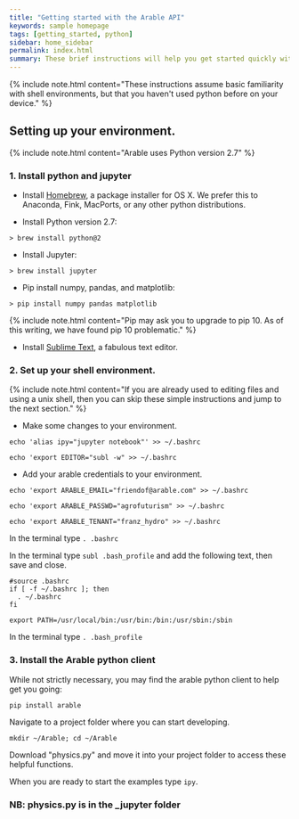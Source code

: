 ```yaml
---
title: "Getting started with the Arable API"
keywords: sample homepage
tags: [getting_started, python]
sidebar: home_sidebar
permalink: index.html
summary: These brief instructions will help you get started quickly with using the Arable API. We also provide some more detailed applications and workflows that use Arable device data.
---
```


{% include note.html content="These instructions assume basic familiarity with shell environments, but that you haven't used python before on your device." %}


## Setting up your environment.
 
 {% include note.html content="Arable uses Python version 2.7" %}

### 1. Install python and jupyter

* Install [Homebrew](https://brew.sh/), a package installer for OS X. We prefer this to Anaconda, Fink, MacPorts, or any other python distributions.

* Install Python version 2.7:

```
> brew install python@2
```

* Install Jupyter:

```
> brew install jupyter
```

* Pip install numpy, pandas, and matplotlib:

```
> pip install numpy pandas matplotlib
```

{% include note.html content="Pip may ask you to upgrade to pip 10. As of this writing, we have found pip 10 problematic." %}

* Install [Sublime Text](http://www.sublimetext.com/), a fabulous text editor.

###  2. Set up your shell environment.

{% include note.html content="If you are already used to editing files and using a unix shell, then you can skip these simple instructions and jump to the next section." %}

* Make some changes to your environment. 

```
echo 'alias ipy="jupyter notebook"' >> ~/.bashrc
```
```
echo 'export EDITOR="subl -w" >> ~/.bashrc
```

* Add your arable credentials to your environment.

```
echo 'export ARABLE_EMAIL="friendof@arable.com" >> ~/.bashrc
```
```
echo 'export ARABLE_PASSWD="agrofuturism" >> ~/.bashrc
```
```
echo 'export ARABLE_TENANT="franz_hydro" >> ~/.bashrc
```

In the terminal type `. .bashrc`

In the terminal type `subl .bash_profile` and add the following text, then save and close.

```
#source .bashrc
if [ -f ~/.bashrc ]; then
  . ~/.bashrc
fi

export PATH=/usr/local/bin:/usr/bin:/bin:/usr/sbin:/sbin
```

In the terminal type `. .bash_profile`


### 3. Install the Arable python client 

While not strictly necessary, you may find the arable python client to help get you going:

```
pip install arable
``` 

Navigate to a project folder where you can start developing.

```
mkdir ~/Arable; cd ~/Arable
```

Download "physics.py" and move it into your project folder to access these helpful functions.

When you are ready to start the examples type `ipy`.

### NB: physics.py is in the _jupyter folder

